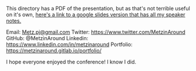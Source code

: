 This directory has a PDF of the presentation, but as that's not terrible useful on it's own, [here's a link to a google slides version that has all my speaker notes.](https://docs.google.com/presentation/d/1NN3lB54SCbRxmG43xeDaazwy9f7j94yn9Os9xGoLfG8/edit?usp=sharing)

Email: Metz.pj@gmail.com
Twitter: https://www.twitter.com/MetzinAround
GitHub: @MetzinAround
Linkedin: https://www.linkedin.com/in/metzinaround
Portfolio: https://metzinaround.gitlab.io/portfolio/

I hope everyone enjoyed the conference! I know I did. 